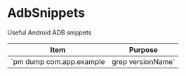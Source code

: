 # AdbSnippets
Useful Android ADB snippets

| Item | Purpose |
| --- | --- |
| `pm dump com.app.example | grep versionName` | Get app version |

